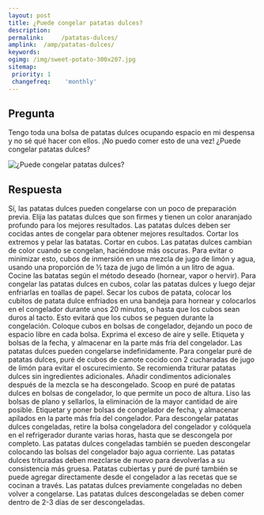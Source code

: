 ```yaml
---
layout: post
title: ¿Puede congelar patatas dulces?  
description: 
permalink:     /patatas-dulces/
amplink:  /amp/patatas-dulces/
keywords: 
ogimg: /img/sweet-potato-300x207.jpg
sitemap:
 priority: 1
 changefreq:    'monthly'
---
```




## Pregunta

Tengo toda una bolsa de patatas dulces ocupando espacio en mi despensa y no sé qué hacer con ellos. ¡No puedo comer esto de una vez! ¿Puede congelar patatas dulces?


![¿Puede congelar patatas dulces?](https://sepuedecongelar.com/img/sweet-potato-300x207.jpg "¿Puede congelar patatas dulces?" )


## Respuesta

Sí, las patatas dulces pueden congelarse con un poco de preparación previa. Elija las patatas dulces que son firmes y tienen un color anaranjado profundo para los mejores resultados. Las patatas dulces deben ser cocidas antes de congelar para obtener mejores resultados. Cortar los extremos y pelar las batatas. Cortar en cubos. Las patatas dulces cambian de color cuando se congelan, haciéndose más oscuras. Para evitar o minimizar esto, cubos de inmersión en una mezcla de jugo de limón y agua, usando una proporción de ½ taza de jugo de limón a un litro de agua.
Cocine las batatas según el método deseado (hornear, vapor o hervir). Para congelar las patatas dulces en cubos, colar las patatas dulces y luego dejar enfriarlas en toallas de papel. Secar los cubos de patata, colocar los cubitos de patata dulce enfriados en una bandeja para hornear y colocarlos en el congelador durante unos 20 minutos, o hasta que los cubos sean duros al tacto. Esto evitará que los cubos se peguen durante la congelación. Coloque cubos en bolsas de congelador, dejando un poco de espacio libre en cada bolsa. Exprima el exceso de aire y selle. Etiqueta y bolsas de la fecha, y almacenar en la parte más fría del congelador. Las patatas dulces pueden congelarse indefinidamente.
Para congelar puré de patatas dulces, puré de cubos de camote cocido con 2 cucharadas de jugo de limón para evitar el oscurecimiento. Se recomienda triturar patatas dulces sin ingredientes adicionales. Añadir condimentos adicionales después de la mezcla se ha descongelado. Scoop en puré de patatas dulces en bolsas de congelador, lo que permite un poco de altura. Liso las bolsas de plano y sellarlos, la eliminación de la mayor cantidad de aire posible. Etiquetar y poner bolsas de congelador de fecha, y almacenar apilados en la parte más fría del congelador.
Para descongelar patatas dulces congeladas, retire la bolsa congeladora del congelador y colóquela en el refrigerador durante varias horas, hasta que se descongela por completo. Las patatas dulces congeladas también se pueden descongelar colocando las bolsas del congelador bajo agua corriente. Las patatas dulces trituradas deben mezclarse de nuevo para devolverlas a su consistencia más gruesa. Patatas cubiertas y puré de puré también se puede agregar directamente desde el congelador a las recetas que se cocinan a través. Las patatas dulces previamente congeladas no deben volver a congelarse. Las patatas dulces descongeladas se deben comer dentro de 2-3 días de ser descongeladas.
